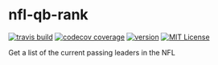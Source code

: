 # nfl-qb-rank

[![travis build](https://img.shields.io/travis/wavymav/nfl-qb-rank.svg?style=flat-square)](https://travis-ci.org/wavymav/nfl-qb-rank)
[![codecov coverage](https://img.shields.io/codecov/c/github/codecov/example-python.svg?style=flat-square)](https://codecov.io/github/wavymav/nfl-qb-rank)
[![version](https://img.shields.io/npm/v/npm.svg?style=flat-square)](https://www.npmjs.com/package/nfl-qb-rank)
[![MIT License](https://img.shields.io/dub/l/vibe-d.svg?style=flat-square)](http://opensource.org/licenses/MIT)

Get a list of the current passing leaders in the NFL
